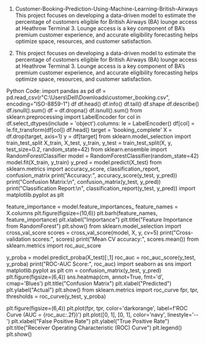 1. Customer-Booking-Prediction-Using-Machine-Learning-British-Airways
This project focuses on developing a data-driven model to estimate the percentage of customers eligible for British Airways (BA) lounge access at Heathrow Terminal 3. Lounge access is a key component of BA’s premium customer experience, and accurate eligibility forecasting helps optimize space, resources, and customer satisfaction.

2. This project focuses on developing a data-driven model to estimate the percentage of customers eligible for British Airways (BA) lounge access at Heathrow Terminal 3. Lounge access is a key component of BA’s premium customer experience, and accurate eligibility forecasting helps optimize space, resources, and customer satisfaction.

Python Code:
import pandas as pd
df = pd.read_csv(r"C:\Users\Dell\Downloads\customer_booking.csv", encoding="ISO-8859-1")
df
df.head()
df.info()
df.tail()
df.shape
df.describe()
df.isnull().sum()
df = df.dropna()
df.isnull().sum()
from sklearn.preprocessing import LabelEncoder
for col in df.select_dtypes(include = 'object').columns:
    le = LabelEncoder()
    df[col] = le.fit_transform(df[col])
    df.head()
    target = 'booking_complete'
X = df.drop(target, axis=1)
y = df[target]
from sklearn.model_selection import train_test_split
X_train, X_test, y_train, y_test = train_test_split(X, y, test_size=0.2, random_state=42)
from sklearn.ensemble import RandomForestClassifier
model = RandomForestClassifier(random_state=42)
model.fit(X_train, y_train)
y_pred = model.predict(X_test)
from sklearn.metrics import accuracy_score, classification_report, confusion_matrix
print("Accuracy:", accuracy_score(y_test, y_pred))
print("Confusion Matrix:\n", confusion_matrix(y_test, y_pred))
print("Classification Report:\n", classification_report(y_test, y_pred))
import matplotlib.pyplot as plt

feature_importance = model.feature_importances_
feature_names = X.columns
plt.figure(figsize=(10,6))
plt.barh(feature_names, feature_importance)
plt.xlabel("Importance")
plt.title("Feature Importance from RandomForest")
plt.show()
from sklearn.model_selection import cross_val_score
scores = cross_val_score(model, X, y, cv=5)
print("Cross-validation scores:", scores)
print("Mean CV accuracy:", scores.mean())
from sklearn.metrics import roc_auc_score

y_proba = model.predict_proba(X_test)[:,1]
roc_auc = roc_auc_score(y_test, y_proba)
print("ROC-AUC Score:", roc_auc)
import seaborn as sns
import matplotlib.pyplot as plt
cm = confusion_matrix(y_test, y_pred)
plt.figure(figsize=(6,4))
sns.heatmap(cm, annot=True, fmt='d', cmap='Blues')
plt.title("Confusion Matrix")
plt.xlabel("Predicted")
plt.ylabel("Actual")
plt.show()
from sklearn.metrics import roc_curve
fpr, tpr, thresholds = roc_curve(y_test, y_proba)

plt.figure(figsize=(6,4))
plt.plot(fpr, tpr, color='darkorange', label=f'ROC Curve (AUC = {roc_auc:.2f})')
plt.plot([0, 1], [0, 1], color='navy', linestyle='--')
plt.xlabel("False Positive Rate")
plt.ylabel("True Positive Rate")
plt.title("Receiver Operating Characteristic (ROC) Curve")
plt.legend()
plt.show()
